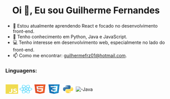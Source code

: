 <h1 align="center">Oi 👋, Eu sou Guilherme Fernandes</h1>
<h3 align="center"></h3>


- 🌱 Estou atualmente aprendendo React e focado no desenvolvimento front-end.
- 💼 Tenho conhecimento em Python, Java e JavaScript.
- 💻 Tenho interesse em desenvolvimento web, especialmente no lado do front-end.
- 📫 Como me encontrar: guilhermefrz01@hotmail.com.
<h3 align="left"></h3>
<p align="left">
</p>

<h3 align="left">Linguagens:</h3>


<div style="display: inline_block"><br>
  <img align="center" alt="-Js" height="30" width="40" src="https://raw.githubusercontent.com/devicons/devicon/master/icons/javascript/javascript-plain.svg">
  <img align="center" alt="-React" height="30" width="40" src="https://raw.githubusercontent.com/devicons/devicon/master/icons/react/react-original.svg">
  <img align="center" alt="-HTML" height="30" width="40" src="https://raw.githubusercontent.com/devicons/devicon/master/icons/html5/html5-original.svg">
  <img align="center" alt="-CSS" height="30" width="40" src="https://raw.githubusercontent.com/devicons/devicon/master/icons/css3/css3-original.svg">
  <img align="center" alt="-Python" height="30" width="40" src="https://raw.githubusercontent.com/devicons/devicon/master/icons/python/python-original.svg">
  <img align="center" alt="-Java" height="30" width="40"src="https://cdn.jsdelivr.net/gh/devicons/devicon@latest/icons/java/java-original.svg">
          
</div>
